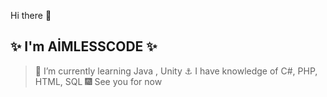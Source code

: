 Hi there 👋

## ✨ I'm AİMLESSCODE ✨

> 🌱 I’m currently learning  Java , Unity
> ⚓ I have knowledge of  C#, PHP, HTML, SQL 
> 🎆 See you for now 

